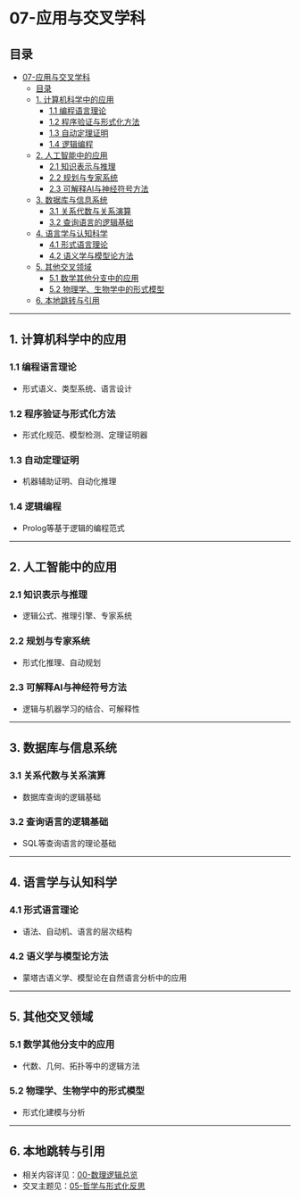 # 07-应用与交叉学科

## 目录

- [07-应用与交叉学科](#07-应用与交叉学科)
  - [目录](#目录)
  - [1. 计算机科学中的应用](#1-计算机科学中的应用)
    - [1.1 编程语言理论](#11-编程语言理论)
    - [1.2 程序验证与形式化方法](#12-程序验证与形式化方法)
    - [1.3 自动定理证明](#13-自动定理证明)
    - [1.4 逻辑编程](#14-逻辑编程)
  - [2. 人工智能中的应用](#2-人工智能中的应用)
    - [2.1 知识表示与推理](#21-知识表示与推理)
    - [2.2 规划与专家系统](#22-规划与专家系统)
    - [2.3 可解释AI与神经符号方法](#23-可解释ai与神经符号方法)
  - [3. 数据库与信息系统](#3-数据库与信息系统)
    - [3.1 关系代数与关系演算](#31-关系代数与关系演算)
    - [3.2 查询语言的逻辑基础](#32-查询语言的逻辑基础)
  - [4. 语言学与认知科学](#4-语言学与认知科学)
    - [4.1 形式语言理论](#41-形式语言理论)
    - [4.2 语义学与模型论方法](#42-语义学与模型论方法)
  - [5. 其他交叉领域](#5-其他交叉领域)
    - [5.1 数学其他分支中的应用](#51-数学其他分支中的应用)
    - [5.2 物理学、生物学中的形式模型](#52-物理学生物学中的形式模型)
  - [6. 本地跳转与引用](#6-本地跳转与引用)

---

## 1. 计算机科学中的应用

### 1.1 编程语言理论

- 形式语义、类型系统、语言设计

### 1.2 程序验证与形式化方法

- 形式化规范、模型检测、定理证明器

### 1.3 自动定理证明

- 机器辅助证明、自动化推理

### 1.4 逻辑编程

- Prolog等基于逻辑的编程范式

---

## 2. 人工智能中的应用

### 2.1 知识表示与推理

- 逻辑公式、推理引擎、专家系统

### 2.2 规划与专家系统

- 形式化推理、自动规划

### 2.3 可解释AI与神经符号方法

- 逻辑与机器学习的结合、可解释性

---

## 3. 数据库与信息系统

### 3.1 关系代数与关系演算

- 数据库查询的逻辑基础

### 3.2 查询语言的逻辑基础

- SQL等查询语言的理论基础

---

## 4. 语言学与认知科学

### 4.1 形式语言理论

- 语法、自动机、语言的层次结构

### 4.2 语义学与模型论方法

- 蒙塔古语义学、模型论在自然语言分析中的应用

---

## 5. 其他交叉领域

### 5.1 数学其他分支中的应用

- 代数、几何、拓扑等中的逻辑方法

### 5.2 物理学、生物学中的形式模型

- 形式化建模与分析

---

## 6. 本地跳转与引用

- 相关内容详见：[00-数理逻辑总览](00-数理逻辑总览.md)
- 交叉主题见：[05-哲学与形式化反思](05-哲学与形式化反思.md)
